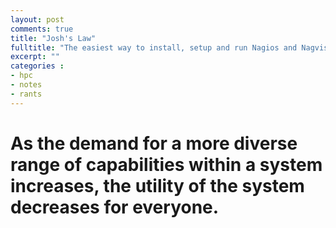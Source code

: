 ```yaml
---
layout: post
comments: true
title: "Josh's Law"
fulltitle: "The easiest way to install, setup and run Nagios and Nagvis on Linux"
excerpt: ""
categories : 
- hpc
- notes
- rants
---
```


# As the demand for a more diverse range of capabilities within a system increases, the utility of the system decreases for everyone.